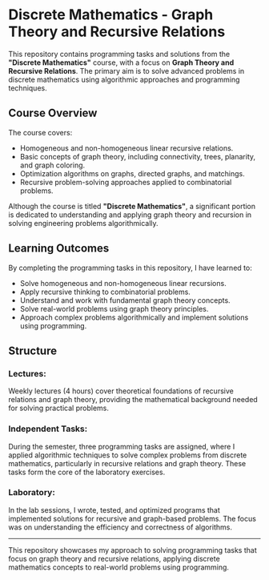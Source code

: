# Discrete Mathematics - Graph Theory and Recursive Relations

This repository contains programming tasks and solutions from the **"Discrete Mathematics"** course, with a focus on **Graph Theory and Recursive Relations**. The primary aim is to solve advanced problems in discrete mathematics using algorithmic approaches and programming techniques.

## Course Overview

The course covers:
- Homogeneous and non-homogeneous linear recursive relations.
- Basic concepts of graph theory, including connectivity, trees, planarity, and graph coloring.
- Optimization algorithms on graphs, directed graphs, and matchings.
- Recursive problem-solving approaches applied to combinatorial problems.

Although the course is titled **"Discrete Mathematics"**, a significant portion is dedicated to understanding and applying graph theory and recursion in solving engineering problems algorithmically.

## Learning Outcomes

By completing the programming tasks in this repository, I have learned to:
- Solve homogeneous and non-homogeneous linear recursions.
- Apply recursive thinking to combinatorial problems.
- Understand and work with fundamental graph theory concepts.
- Solve real-world problems using graph theory principles.
- Approach complex problems algorithmically and implement solutions using programming.

## Structure

### Lectures:
Weekly lectures (4 hours) cover theoretical foundations of recursive relations and graph theory, providing the mathematical background needed for solving practical problems.

### Independent Tasks:
During the semester, three programming tasks are assigned, where I applied algorithmic techniques to solve complex problems from discrete mathematics, particularly in recursive relations and graph theory. These tasks form the core of the laboratory exercises.

### Laboratory:
In the lab sessions, I wrote, tested, and optimized programs that implemented solutions for recursive and graph-based problems. The focus was on understanding the efficiency and correctness of algorithms.

---

This repository showcases my approach to solving programming tasks that focus on graph theory and recursive relations, applying discrete mathematics concepts to real-world problems using programming.

